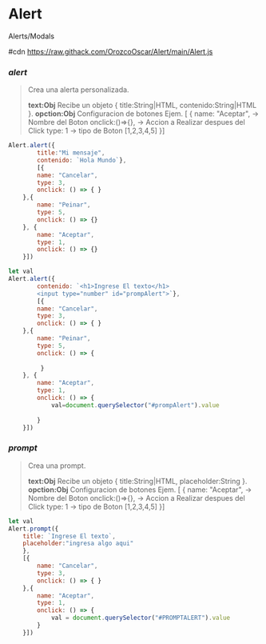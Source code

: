 # Alert
Alerts/Modals

#cdn
https://raw.githack.com/OrozcoOscar/Alert/main/Alert.js

### _**alert**_
> Crea una alerta personalizada.
>
> **text:Obj** Recibe un objeto { title:String|HTML, contenido:String|HTML }.
> **opction:Obj** Configuracion de botones Ejem. [
> { name: "Aceptar", -> Nombre del Boton
> onclick:()=>{}, -> Accion a Realizar despues del Click
> type: 1 -> tipo de Boton [1,2,3,4,5]
> }]
>
> 
```javascript
Alert.alert({
        title:"Mi mensaje",
        contenido: `Hola Mundo`}, 
        [{
        name: "Cancelar",
        type: 3,
        onclick: () => { }
    },{
        name: "Peinar",
        type: 5,
        onclick: () => {}
    }, {
        name: "Aceptar",
        type: 1,
        onclick: () => {}
    }])
```
```javascript
let val
Alert.alert({
        contenido: `<h1>Ingrese El texto</h1>
        <input type="number" id="prompAlert">`}, 
        [{
        name: "Cancelar",
        type: 3,
        onclick: () => { }
    },{
        name: "Peinar",
        type: 5,
        onclick: () => {
    
         }
    }, {
        name: "Aceptar",
        type: 1,
        onclick: () => {
            val=document.querySelector("#prompAlert").value
          
        }
    }])
```
### _**prompt**_
> Crea una prompt.
>
> **text:Obj** Recibe un objeto { title:String|HTML, placeholder:String }.
> **opction:Obj** Configuracion de botones Ejem. [
> { name: "Aceptar", -> Nombre del Boton
> onclick:()=>{}, -> Accion a Realizar despues del Click
> type: 1 -> tipo de Boton [1,2,3,4,5]
> }]
>
> 
```javascript
let val
Alert.prompt({
    title: `Ingrese El texto`,
    placeholder:"ingresa algo aqui"
    },
    [{
        name: "Cancelar",
        type: 3,
        onclick: () => { }
    },{
        name: "Aceptar",
        type: 1,
        onclick: () => {
            val = document.querySelector("#PROMPTALERT").value
        }
    }])
```
